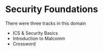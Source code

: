# Security Foundations

There were three tracks in this domain

- ICS & Security Basics
- Introduction to Malcomm
- Crossword